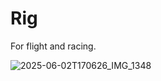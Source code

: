 # Rig

For flight and racing.

![2025-06-02T170626_IMG_1348](../assets/2025-06-02T170626_IMG_1348.jpg)